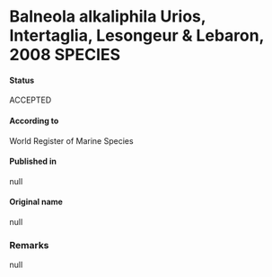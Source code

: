 # Balneola alkaliphila Urios, Intertaglia, Lesongeur & Lebaron, 2008 SPECIES

#### Status
ACCEPTED

#### According to
World Register of Marine Species

#### Published in
null

#### Original name
null

### Remarks
null